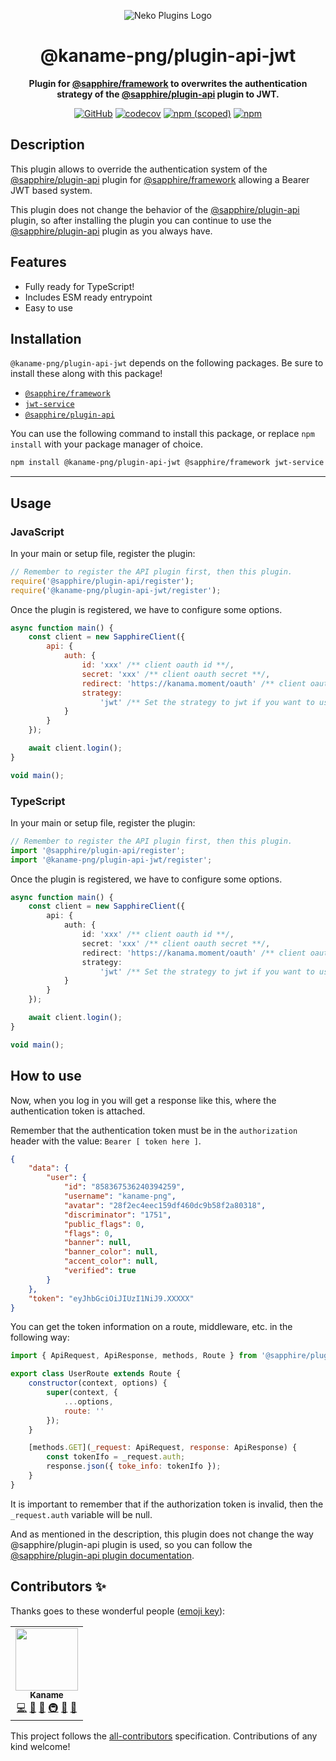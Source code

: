 <div align="center">

![Neko Plugins Logo](https://raw.githubusercontent.com/kaname-png/neko-plugins/main/assets/logo.png)

# @kaname-png/plugin-api-jwt

**Plugin for <a href="https://github.com/sapphiredev/framework">@sapphire/framework</a> to overwrites the authentication strategy of the [@sapphire/plugin-api](https://www.npmjs.com/package/@sapphire/plugin-api) plugin to JWT.**

[![GitHub](https://img.shields.io/github/license/kaname-png/neko-plugins)](https://github.com/kaname-png/neko-plugins/blob/main/LICENSE.md)
[![codecov](https://codecov.io/gh/kaname-png/neko-plugins/branch/main/graph/badge.svg?token=7B0AVB4YG6)](https://codecov.io/gh/kaname-png/neko-plugins)
[![npm (scoped)](https://img.shields.io/npm/v/@kaname-png/plugin-api-jwt?color=crimson&logo=npm)](https://www.npmjs.com/package/@kaname-png/plugin-api-jwt)
[![npm](https://img.shields.io/npm/dt/@kaname-png/plugin-api-jwt?color=crimson&logo=npm)](https://www.npmjs.com/package/@kaname-png/plugin-api-jwt)

</div>

## Description

This plugin allows to override the authentication system of the [@sapphire/plugin-api](https://www.npmjs.com/package/@sapphire/plugin-api) plugin for [@sapphire/framework](https://www.npmjs.com/package/@sapphire/framework) allowing a Bearer JWT based system.

This plugin does not change the behavior of the [@sapphire/plugin-api](https://www.npmjs.com/package/@sapphire/plugin-api) plugin, so after installing the plugin you can continue to use the [@sapphire/plugin-api](https://www.npmjs.com/package/@sapphire/plugin-api) plugin as you always have.

## Features

-   Fully ready for TypeScript!
-   Includes ESM ready entrypoint
-   Easy to use

## Installation

`@kaname-png/plugin-api-jwt` depends on the following packages. Be sure to install these along with this package!

-   [`@sapphire/framework`](https://www.npmjs.com/package/@sapphire/framework)
-   [`jwt-service`](https://github.com/nfroidure/jwt-service)
-   [`@sapphire/plugin-api`](https://www.npmjs.com/package/@sapphire/plugin-api)

You can use the following command to install this package, or replace `npm install` with your package manager of choice.

```sh
npm install @kaname-png/plugin-api-jwt @sapphire/framework jwt-service @sapphire/plugin-api
```

---

## Usage

### JavaScript

In your main or setup file, register the plugin:

```javascript
// Remember to register the API plugin first, then this plugin.
require('@sapphire/plugin-api/register');
require('@kaname-png/plugin-api-jwt/register');
```

Once the plugin is registered, we have to configure some options.

```javascript
async function main() {
	const client = new SapphireClient({
		api: {
			auth: {
				id: 'xxx' /** client oauth id **/,
				secret: 'xxx' /** client oauth secret **/,
				redirect: 'https://kanama.moment/oauth' /** client oauth redirect **/,
				strategy:
					'jwt' /** Set the strategy to jwt if you want to use the jwt strategy for authentication or cookie if you want to use the default strategy of the @sapphire/plugin-api plugin. **/
			}
		}
	});

	await client.login();
}

void main();
```

### TypeScript

In your main or setup file, register the plugin:

```typescript
// Remember to register the API plugin first, then this plugin.
import '@sapphire/plugin-api/register';
import '@kaname-png/plugin-api-jwt/register';
```

Once the plugin is registered, we have to configure some options.

```typescript
async function main() {
	const client = new SapphireClient({
		api: {
			auth: {
				id: 'xxx' /** client oauth id **/,
				secret: 'xxx' /** client oauth secret **/,
				redirect: 'https://kanama.moment/oauth' /** client oauth redirect **/,
				strategy:
					'jwt' /** Set the strategy to jwt if you want to use the jwt strategy for authentication or cookie if you want to use the default strategy of the @sapphire/plugin-api plugin. **/
			}
		}
	});

	await client.login();
}

void main();
```

## How to use

Now, when you log in you will get a response like this, where the authentication token is attached.

Remember that the authentication token must be in the `authorization` header with the value: `Bearer [ token here ]`.

```json
{
	"data": {
		"user": {
			"id": "858367536240394259",
			"username": "kaname-png",
			"avatar": "28f2ec4eec159df460dc9b58f2a80318",
			"discriminator": "1751",
			"public_flags": 0,
			"flags": 0,
			"banner": null,
			"banner_color": null,
			"accent_color": null,
			"verified": true
		}
	},
	"token": "eyJhbGciOiJIUzI1NiJ9.XXXXX"
}
```

You can get the token information on a route, middleware, etc. in the following way:

```javascript
import { ApiRequest, ApiResponse, methods, Route } from '@sapphire/plugin-api';

export class UserRoute extends Route {
	constructor(context, options) {
		super(context, {
			...options,
			route: ''
		});
	}

	[methods.GET](_request: ApiRequest, response: ApiResponse) {
		const tokenIfo = _request.auth;
		response.json({ toke_info: tokenIfo });
	}
}
```

It is important to remember that if the authorization token is invalid, then the `_request.auth` variable will be null.

And as mentioned in the description, this plugin does not change the way @sapphire/plugin-api plugin is used, so you can follow the [@sapphire/plugin-api plugin documentation](https://www.sapphirejs.dev/docs/Guide/plugins/API/using-oauth2-backend-route).

## Contributors ✨

Thanks goes to these wonderful people ([emoji key](https://allcontributors.org/docs/en/emoji-key)):

<!-- ALL-CONTRIBUTORS-LIST:START - Do not remove or modify this section -->
<!-- prettier-ignore-start -->
<!-- markdownlint-disable -->
<table>
  <tr>
    <td align="center"><a href="https://kaname.netlify.app"><img src="https://avatars.githubusercontent.com/u/56084970?v=4?s=100" width="100px;" alt=""/><br /><sub><b>Kaname</b></sub></a><br /><a href="https://github.com/kaname-png/neko-plugins/commits?author=kaname-png" title="Code">💻</a> <a href="https://github.com/kaname-png/neko-plugins/issues?q=author%3Akaname-png" title="Bug reports">🐛</a> <a href="https://github.com/kaname-png/neko-plugins/commits?author=kaname-png" title="Documentation">📖</a> <a href="#infra-kaname-png" title="Infrastructure (Hosting, Build-Tools, etc)">🚇</a> <a href="#maintenance-kaname-png" title="Maintenance">🚧</a> <a href="https://github.com/kaname-png/neko-plugins/pulls?q=is%3Apr+reviewed-by%3Akaname-png" title="Reviewed Pull Requests">👀</a></td>
  </tr>
</table>

<!-- markdownlint-restore -->
<!-- prettier-ignore-end -->

<!-- ALL-CONTRIBUTORS-LIST:END -->

This project follows the [all-contributors](https://github.com/all-contributors/all-contributors) specification.
Contributions of any kind welcome!
